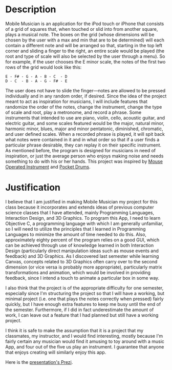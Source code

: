 # Description #

Mobile Musician is an application for the iPod touch or iPhone that consists of a grid of squares that, when touched or slid into from another square, plays a musical note.  The boxes on the grid (whose dimensions will be chosen by the user with a max and min that are to be determined) will each contain a different note and will be arranged so that, starting in the top left corner and sliding a finger to the right, an entire scale would be played (the root and type of scale will also be selected by the user through a menu).  So for example, if the user chooses the E minor scale, the notes of the first two rows of the grid would look like this:

```
E - F# - G - A - B - C  - D
D - C  - B - A - G - F# - E
```

The user does not have to slide the finger—notes are allowed to be pressed individually and in any random order, if desired.  Since the idea of the project meant to act as inspiration for musicians, I will include features that randomize the order of the notes, change the instrument, change the type of scale and root, play a metronome, and record a phrase.  Some instruments that intended to use are piano, violin, cello, acoustic guitar, and electric guitar, and some scales featured would be the major, natural minor, harmonic minor, blues, major and minor pentatonic, diminished, chromatic, and user defined scales.  When a recorded phrase is played, it will spit back what notes were contained in it and in what order so that if a user finds a particular phrase desirable, they can replay it on their specific instrument.  As mentioned before, the program is designed for musicians in need of inspiration, or just the average person who enjoys making noise and needs something to do with his or her hands.  This project was inspired by [Mouse Operated Instrument](http://www.newgrounds.com/portal/view/519245) and [Pocket Drums](http://itunes.apple.com/us/app/pocket-drums/id301294780?mt=8).


# Justification #

I believe that I am justified in making Mobile Musician my project for this class because it incorporates and extends ideas of previous computer science classes that I have attended, mainly Programming Languages, Interaction Design, and 3D Graphics.  To program this App, I need to learn Objective C, a programming language with which I am generally unfamiliar, so I will need to utilize the principles that I learned in Programming Languages to minimize the amount of time needed to do this.  Also, approximately eighty percent of the program relies on a good GUI, which can be achieved through use of knowledge learned in both Interaction Design (particularly direct manipulation ideas such as mouse events and feedback) and 3D Graphics.  As I discovered last semester while learning Canvas, concepts related to 3D Graphics often carry over to the second dimension (or vice versa is probably more appropriate), particularly matrix transformations and animation, which would be involved in providing feedback, since I intend a touch to animate a particular box in some way.

I also think that the project is of the appropriate difficulty for one semester, especially since I'm structuring the project so that I will have a working, but minimal project (i.e. one that plays the notes correctly when pressed) fairly quickly, but I have enough extra features to keep me busy until the end of the semester. Furthermore, if I did in fact underestimate the amount of work, I can leave out a feature that I had planned but still have a working project.

I think it is safe to make the assumption that it is a project that my classmates, my instructor, and I would find interesting, mostly because I'm fairly certain any musician would find it amusing to toy around with a music App, and four out of the five us play an instrument.  I guarantee that anyone that enjoys creating will similarly enjoy this app.

Here is the [presentation's Prezi](http://prezi.com/mlwebriahlnt/cmsi-402-project-proposal/).